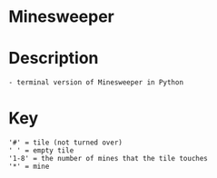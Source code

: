 # Minesweeper

# Description
    - terminal version of Minesweeper in Python

# Key
    '#' = tile (not turned over)
    ' ' = empty tile
    '1-8' = the number of mines that the tile touches
    '*' = mine
